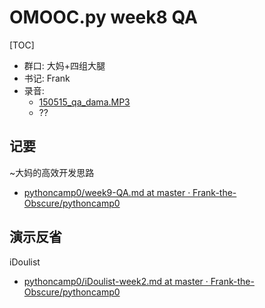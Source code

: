 # OMOOC.py week8 QA

[TOC]

- 群口: 大妈+四组大腿
- 书记: Frank
- 录音: 
    + [150515_qa_dama.MP3](http://openmindclub.qiniudn.com/res/tapes/150515-qa-mvp/150515_qa_dama.MP3)
    + ??

## 记要
~大妈的高效开发思路

- [pythoncamp0/week9-QA.md at master · Frank-the-Obscure/pythoncamp0](https://github.com/Frank-the-Obscure/pythoncamp0/blob/master/source/week9/week9-QA.md)

## 演示反省
iDoulist

- [pythoncamp0/iDoulist-week2.md at master · Frank-the-Obscure/pythoncamp0](https://github.com/Frank-the-Obscure/pythoncamp0/blob/master/source/week9/iDoulist-week2.md)

